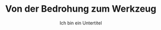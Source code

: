 ---
layout: trend
title: Von der Bedrohung zum Werkzeug
subtitle: Ich bin ein Untertitel
teaser-img: "bedrohung-zu-werkzeug.svg"
teaser-img-social: ""
---